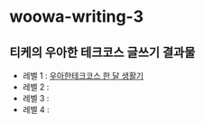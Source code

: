 # woowa-writing-3

## 티케의 우아한 테크코스 글쓰기 결과물

- 레벨 1 : [우아한테크코스 한 달 생활기](https://github.com/devhyun637/woowa-writing-3/blob/devhyun637/level1.md)
- 레벨 2 :
- 레벨 3 :
- 레벨 4 :
